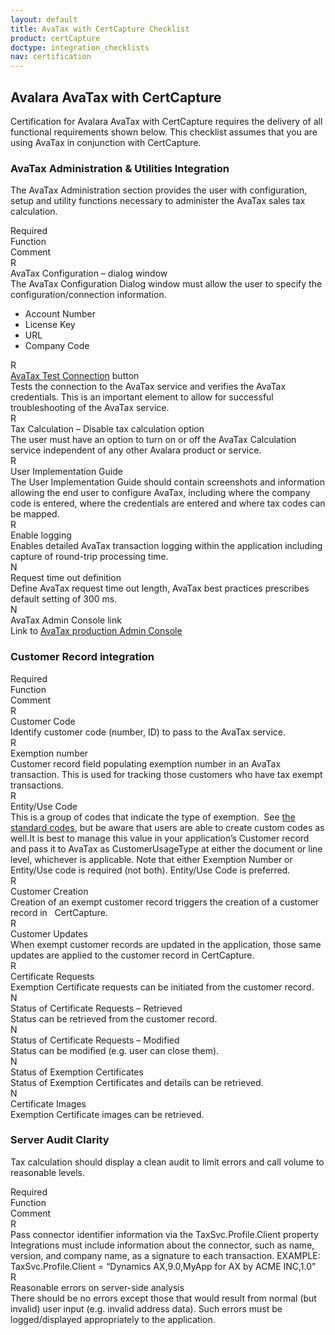 ```yaml
---
layout: default
title: AvaTax with CertCapture Checklist
product: certCapture
doctype: integration_checklists
nav: certification
---
```

<div class="half">
<h2>Avalara AvaTax with CertCapture</h2>
<p>Certification for Avalara AvaTax with CertCapture requires the delivery of all functional requirements shown below. This checklist assumes that you are using AvaTax in conjunction with CertCapture.</p>
<h3>AvaTax Administration &amp; Utilities Integration</h3>
<p>The AvaTax Administration section provides the user with configuration, setup and utility functions necessary to administer the AvaTax sales tax calculation.</p>
<div class="row">
<div class="col-xs-1">R<span class="hidden-xs">equired</span></div>
<div class="col-xs-3">Function</div>
<div class="col-xs-8">Comment</div>
</div>
<div class="row">
<div class="col-xs-1">R</div>
<div class="col-xs-3">AvaTax Configuration – dialog window</div>
<div class="col-xs-8">The AvaTax Configuration Dialog window must allow the user to specify the configuration/connection information.
<ul>
	<li>Account Number</li>
	<li>License Key</li>
	<li>URL</li>
	<li>Company Code</li>
</ul>
</div>
</div>
<div class="row">
<div class="col-xs-1">R</div>
<div class="col-xs-3"><a href="/api-reference/avatax/rest/v1/methods/estimateTax">AvaTax Test Connection</a> button</div>
<div class="col-xs-8">Tests the connection to the AvaTax service and verifies the AvaTax credentials. This is an important element to allow for successful troubleshooting of the AvaTax service.</div>
</div>
<div class="row">
<div class="col-xs-1">R</div>
<div class="col-xs-3">Tax Calculation – Disable tax calculation option</div>
<div class="col-xs-8">The user must have an option to turn on or off the AvaTax Calculation service independent of any other Avalara product or service.</div>
</div>
<div class="row">
<div class="col-xs-1">R</div>
<div class="col-xs-3">User Implementation Guide</div>
<div class="col-xs-8">The User Implementation Guide should contain screenshots and information allowing the end user to configure AvaTax, including where the company code is entered, where the credentials are entered and where tax codes can be mapped.</div>
</div>
<div class="row">
<div class="col-xs-1">R</div>
<div class="col-xs-3">Enable logging</div>
<div class="col-xs-8">Enables detailed AvaTax transaction logging within the application including capture of round-trip processing time.</div>
</div>
<div class="row">
<div class="col-xs-1">N</div>
<div class="col-xs-3">Request time out definition</div>
<div class="col-xs-8">Define AvaTax request time out length, AvaTax best practices prescribes default setting of 300 ms.</div>
</div>
<div class="row">
<div class="col-xs-1">N</div>
<div class="col-xs-3">AvaTax Admin Console link</div>
<div class="col-xs-8">Link to <a href="https://admin-avatax.avalara.net/login.aspx">AvaTax production Admin Console</a></div>
</div>
<h3>Customer Record integration</h3>
<div class="row">
<div class="col-xs-1">R<span class="hidden-xs">equired</span></div>
<div class="col-xs-3">Function</div>
<div class="col-xs-8">Comment</div>
</div>
<div class="row">
<div class="col-xs-1">R</div>
<div class="col-xs-3">Customer Code</div>
<div class="col-xs-8">Identify customer code (number, ID) to pass to the AvaTax service.</div>
</div>
<div class="row">
<div class="col-xs-1">R</div>
<div class="col-xs-3">Exemption number</div>
<div class="col-xs-8">Customer record field populating exemption number in an AvaTax transaction. This is used for tracking those customers who have tax exempt transactions.</div>
</div>
<div class="row">
<div class="col-xs-1">R</div>
<div class="col-xs-3">Entity/Use Code</div>
<div class="col-xs-8">This is a group of codes that indicate the type of exemption.  See <a href="/avatax/handling-tax-exempt-customers#CustomerUsageType">the standard codes</a>, but be aware that users are able to create custom codes as well.It is best to manage this value in your application’s Customer record and pass it to AvaTax as CustomerUsageType at either the document or line level, whichever is applicable. Note that either Exemption Number or Entity/Use code is required (not both). Entity/Use Code is preferred.</div>
</div>
<div class="row">
<div class="col-xs-1">R</div>
<div class="col-xs-3">Customer Creation</div>
<div class="col-xs-8">Creation of an exempt customer record triggers the creation of a customer record in   CertCapture.</div>
</div>
<div class="row">
<div class="col-xs-1">R</div>
<div class="col-xs-3">Customer Updates</div>
<div class="col-xs-8">When exempt customer records are updated in the application, those same updates are applied to the customer record in CertCapture.</div>
</div>
<div class="row">
<div class="col-xs-1">R</div>
<div class="col-xs-3">Certificate Requests</div>
<div class="col-xs-8">Exemption Certificate requests can be initiated from the customer record.</div>
</div>
<div class="row">
<div class="col-xs-1">N</div>
<div class="col-xs-3">Status of Certificate Requests – Retrieved</div>
<div class="col-xs-8">Status can be retrieved from the customer record.</div>
</div>
<div class="row">
<div class="col-xs-1">N</div>
<div class="col-xs-3">Status of Certificate Requests – Modified</div>
<div class="col-xs-8">Status can be modified (e.g. user can close them).</div>
</div>
<div class="row">
<div class="col-xs-1">N</div>
<div class="col-xs-3">Status of Exemption Certificates</div>
<div class="col-xs-8">Status of Exemption Certificates and details can be retrieved.</div>
</div>
<div class="row">
<div class="col-xs-1">N</div>
<div class="col-xs-3">Certificate Images</div>
<div class="col-xs-8">Exemption Certificate images can be retrieved.</div>
</div>
<h3>Server Audit Clarity</h3>
<p>Tax calculation should display a clean audit to limit errors and call volume to reasonable levels.</p>
<div class="row">
<div class="col-xs-1">R<span class="hidden-xs">equired</span></div>
<div class="col-xs-3">Function</div>
<div class="col-xs-8">Comment</div>
</div>
<div class="row">
<div class="col-xs-1">R</div>
<div class="col-xs-3">Pass connector identifier information via the TaxSvc.Profile.Client property</div>
<div class="col-xs-8">Integrations must include information about the connector, such as name, version, and company name, as a signature to each transaction. EXAMPLE: TaxSvc.Profile.Client = “Dynamics AX,9.0,MyApp for AX by ACME INC,1.0”</div>
</div>
<div class="row padding-bottom">
<div class="col-xs-1">R</div>
<div class="col-xs-3">Reasonable errors on server-side analysis</div>
<div class="col-xs-8">There should be no errors except those that would result from normal (but invalid) user input (e.g. invalid address data). Such errors must be logged/displayed appropriately to the application.</div>
</div>
</div>
